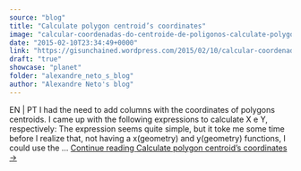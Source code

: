 ```yaml
---
source: "blog"
title: "Calculate polygon centroid’s coordinates"
image: "calcular-coordenadas-do-centroide-de-poligonos-calculate-polygon-centroids-coordinates"
date: "2015-02-10T23:34:49+0000"
link: "https://gisunchained.wordpress.com/2015/02/10/calcular-coordenadas-do-centroide-de-poligonos-calculate-polygon-centroids-coordinates/"
draft: "true"
showcase: "planet"
folder: "alexandre_neto_s_blog"
author: "Alexandre Neto's blog"
---
```


EN &#124; PT I had the need to add columns with the coordinates of polygons centroids. I came up with the following expressions to calculate X e Y, respectively: The expression seems quite simple, but it toke me some time before I realize that, not having a x(geometry) and y(geometry) functions, I could use the &#8230; <a class="more-link" href="https://gisunchained.wordpress.com/2015/02/10/calcular-coordenadas-do-centroide-de-poligonos-calculate-polygon-centroids-coordinates/">Continue reading <span class="screen-reader-text">Calculate polygon centroid&#8217;s coordinates</span> <span class="meta-nav">&#8594;</span></a>
